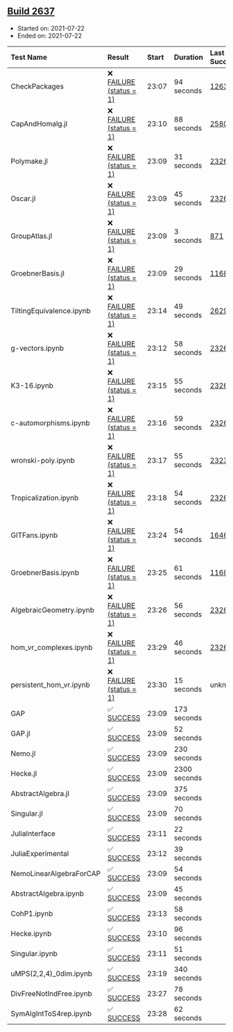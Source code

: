 ## [Build 2637](https://oscarci.mathematik.uni-kl.de/job/oscar-stable/2637/)

* Started on: 2021-07-22
* Ended on: 2021-07-22

| Test Name    | Result | Start | Duration | Last Success | First Failure |
|:-------------|:-------|:------|:---------|:-------------|:--------------|
| CheckPackages | ❌ [FAILURE (status = 1)](https://oscarci.mathematik.uni-kl.de/job/oscar-stable/2637/artifact/logs/build-2637/CheckPackages.log) | 23:07 | 94 seconds | [1263](https://oscarci.mathematik.uni-kl.de/job/oscar-stable/1263/) | [1264](https://oscarci.mathematik.uni-kl.de/job/oscar-stable/1264/) |
| CapAndHomalg.jl | ❌ [FAILURE (status = 1)](https://oscarci.mathematik.uni-kl.de/job/oscar-stable/2637/artifact/logs/build-2637/CapAndHomalg.jl.log) | 23:10 | 88 seconds | [2580](https://oscarci.mathematik.uni-kl.de/job/oscar-stable/2580/) | [2581](https://oscarci.mathematik.uni-kl.de/job/oscar-stable/2581/) |
| Polymake.jl | ❌ [FAILURE (status = 1)](https://oscarci.mathematik.uni-kl.de/job/oscar-stable/2637/artifact/logs/build-2637/Polymake.jl.log) | 23:09 | 31 seconds | [2326](https://oscarci.mathematik.uni-kl.de/job/oscar-stable/2326/) | [2327](https://oscarci.mathematik.uni-kl.de/job/oscar-stable/2327/) |
| Oscar.jl | ❌ [FAILURE (status = 1)](https://oscarci.mathematik.uni-kl.de/job/oscar-stable/2637/artifact/logs/build-2637/Oscar.jl.log) | 23:09 | 45 seconds | [2326](https://oscarci.mathematik.uni-kl.de/job/oscar-stable/2326/) | [2327](https://oscarci.mathematik.uni-kl.de/job/oscar-stable/2327/) |
| GroupAtlas.jl | ❌ [FAILURE (status = 1)](https://oscarci.mathematik.uni-kl.de/job/oscar-stable/2637/artifact/logs/build-2637/GroupAtlas.jl.log) | 23:09 | 3 seconds | [871](https://oscarci.mathematik.uni-kl.de/job/oscar-stable/871/) | [872](https://oscarci.mathematik.uni-kl.de/job/oscar-stable/872/) |
| GroebnerBasis.jl | ❌ [FAILURE (status = 1)](https://oscarci.mathematik.uni-kl.de/job/oscar-stable/2637/artifact/logs/build-2637/GroebnerBasis.jl.log) | 23:09 | 29 seconds | [1168](https://oscarci.mathematik.uni-kl.de/job/oscar-stable/1168/) | [1169](https://oscarci.mathematik.uni-kl.de/job/oscar-stable/1169/) |
| TiltingEquivalence.ipynb | ❌ [FAILURE (status = 1)](https://oscarci.mathematik.uni-kl.de/job/oscar-stable/2637/artifact/logs/build-2637/TiltingEquivalence.ipynb.log) | 23:14 | 49 seconds | [2629](https://oscarci.mathematik.uni-kl.de/job/oscar-stable/2629/) | [2630](https://oscarci.mathematik.uni-kl.de/job/oscar-stable/2630/) |
| g-vectors.ipynb | ❌ [FAILURE (status = 1)](https://oscarci.mathematik.uni-kl.de/job/oscar-stable/2637/artifact/logs/build-2637/g-vectors.ipynb.log) | 23:12 | 58 seconds | [2326](https://oscarci.mathematik.uni-kl.de/job/oscar-stable/2326/) | [2327](https://oscarci.mathematik.uni-kl.de/job/oscar-stable/2327/) |
| K3-16.ipynb | ❌ [FAILURE (status = 1)](https://oscarci.mathematik.uni-kl.de/job/oscar-stable/2637/artifact/logs/build-2637/K3-16.ipynb.log) | 23:15 | 55 seconds | [2326](https://oscarci.mathematik.uni-kl.de/job/oscar-stable/2326/) | [2327](https://oscarci.mathematik.uni-kl.de/job/oscar-stable/2327/) |
| c-automorphisms.ipynb | ❌ [FAILURE (status = 1)](https://oscarci.mathematik.uni-kl.de/job/oscar-stable/2637/artifact/logs/build-2637/c-automorphisms.ipynb.log) | 23:16 | 59 seconds | [2326](https://oscarci.mathematik.uni-kl.de/job/oscar-stable/2326/) | [2327](https://oscarci.mathematik.uni-kl.de/job/oscar-stable/2327/) |
| wronski-poly.ipynb | ❌ [FAILURE (status = 1)](https://oscarci.mathematik.uni-kl.de/job/oscar-stable/2637/artifact/logs/build-2637/wronski-poly.ipynb.log) | 23:17 | 55 seconds | [2323](https://oscarci.mathematik.uni-kl.de/job/oscar-stable/2323/) | [2324](https://oscarci.mathematik.uni-kl.de/job/oscar-stable/2324/) |
| Tropicalization.ipynb | ❌ [FAILURE (status = 1)](https://oscarci.mathematik.uni-kl.de/job/oscar-stable/2637/artifact/logs/build-2637/Tropicalization.ipynb.log) | 23:18 | 54 seconds | [2326](https://oscarci.mathematik.uni-kl.de/job/oscar-stable/2326/) | [2327](https://oscarci.mathematik.uni-kl.de/job/oscar-stable/2327/) |
| GITFans.ipynb | ❌ [FAILURE (status = 1)](https://oscarci.mathematik.uni-kl.de/job/oscar-stable/2637/artifact/logs/build-2637/GITFans.ipynb.log) | 23:24 | 54 seconds | [1646](https://oscarci.mathematik.uni-kl.de/job/oscar-stable/1646/) | [1647](https://oscarci.mathematik.uni-kl.de/job/oscar-stable/1647/) |
| GroebnerBasis.ipynb | ❌ [FAILURE (status = 1)](https://oscarci.mathematik.uni-kl.de/job/oscar-stable/2637/artifact/logs/build-2637/GroebnerBasis.ipynb.log) | 23:25 | 61 seconds | [1168](https://oscarci.mathematik.uni-kl.de/job/oscar-stable/1168/) | [1169](https://oscarci.mathematik.uni-kl.de/job/oscar-stable/1169/) |
| AlgebraicGeometry.ipynb | ❌ [FAILURE (status = 1)](https://oscarci.mathematik.uni-kl.de/job/oscar-stable/2637/artifact/logs/build-2637/AlgebraicGeometry.ipynb.log) | 23:26 | 56 seconds | [2326](https://oscarci.mathematik.uni-kl.de/job/oscar-stable/2326/) | [2327](https://oscarci.mathematik.uni-kl.de/job/oscar-stable/2327/) |
| hom_vr_complexes.ipynb | ❌ [FAILURE (status = 1)](https://oscarci.mathematik.uni-kl.de/job/oscar-stable/2637/artifact/logs/build-2637/hom_vr_complexes.ipynb.log) | 23:29 | 46 seconds | [2326](https://oscarci.mathematik.uni-kl.de/job/oscar-stable/2326/) | [2327](https://oscarci.mathematik.uni-kl.de/job/oscar-stable/2327/) |
| persistent_hom_vr.ipynb | ❌ [FAILURE (status = 1)](https://oscarci.mathematik.uni-kl.de/job/oscar-stable/2637/artifact/logs/build-2637/persistent_hom_vr.ipynb.log) | 23:30 | 15 seconds | unknown | unknown |
| GAP | ✅ [SUCCESS](https://oscarci.mathematik.uni-kl.de/job/oscar-stable/2637/artifact/logs/build-2637/GAP.log) | 23:09 | 173 seconds |  |  |
| GAP.jl | ✅ [SUCCESS](https://oscarci.mathematik.uni-kl.de/job/oscar-stable/2637/artifact/logs/build-2637/GAP.jl.log) | 23:09 | 52 seconds |  |  |
| Nemo.jl | ✅ [SUCCESS](https://oscarci.mathematik.uni-kl.de/job/oscar-stable/2637/artifact/logs/build-2637/Nemo.jl.log) | 23:09 | 230 seconds |  |  |
| Hecke.jl | ✅ [SUCCESS](https://oscarci.mathematik.uni-kl.de/job/oscar-stable/2637/artifact/logs/build-2637/Hecke.jl.log) | 23:09 | 2300 seconds |  |  |
| AbstractAlgebra.jl | ✅ [SUCCESS](https://oscarci.mathematik.uni-kl.de/job/oscar-stable/2637/artifact/logs/build-2637/AbstractAlgebra.jl.log) | 23:09 | 375 seconds |  |  |
| Singular.jl | ✅ [SUCCESS](https://oscarci.mathematik.uni-kl.de/job/oscar-stable/2637/artifact/logs/build-2637/Singular.jl.log) | 23:09 | 70 seconds |  |  |
| JuliaInterface | ✅ [SUCCESS](https://oscarci.mathematik.uni-kl.de/job/oscar-stable/2637/artifact/logs/build-2637/JuliaInterface.log) | 23:11 | 22 seconds |  |  |
| JuliaExperimental | ✅ [SUCCESS](https://oscarci.mathematik.uni-kl.de/job/oscar-stable/2637/artifact/logs/build-2637/JuliaExperimental.log) | 23:12 | 39 seconds |  |  |
| NemoLinearAlgebraForCAP | ✅ [SUCCESS](https://oscarci.mathematik.uni-kl.de/job/oscar-stable/2637/artifact/logs/build-2637/NemoLinearAlgebraForCAP.log) | 23:09 | 54 seconds |  |  |
| AbstractAlgebra.ipynb | ✅ [SUCCESS](https://oscarci.mathematik.uni-kl.de/job/oscar-stable/2637/artifact/logs/build-2637/AbstractAlgebra.ipynb.log) | 23:09 | 45 seconds |  |  |
| CohP1.ipynb | ✅ [SUCCESS](https://oscarci.mathematik.uni-kl.de/job/oscar-stable/2637/artifact/logs/build-2637/CohP1.ipynb.log) | 23:13 | 58 seconds |  |  |
| Hecke.ipynb | ✅ [SUCCESS](https://oscarci.mathematik.uni-kl.de/job/oscar-stable/2637/artifact/logs/build-2637/Hecke.ipynb.log) | 23:10 | 96 seconds |  |  |
| Singular.ipynb | ✅ [SUCCESS](https://oscarci.mathematik.uni-kl.de/job/oscar-stable/2637/artifact/logs/build-2637/Singular.ipynb.log) | 23:11 | 51 seconds |  |  |
| uMPS(2,2,4)_0dim.ipynb | ✅ [SUCCESS](https://oscarci.mathematik.uni-kl.de/job/oscar-stable/2637/artifact/logs/build-2637/uMPS-2-2-4-_0dim.ipynb.log) | 23:19 | 340 seconds |  |  |
| DivFreeNotIndFree.ipynb | ✅ [SUCCESS](https://oscarci.mathematik.uni-kl.de/job/oscar-stable/2637/artifact/logs/build-2637/DivFreeNotIndFree.ipynb.log) | 23:27 | 78 seconds |  |  |
| SymAlgIntToS4rep.ipynb | ✅ [SUCCESS](https://oscarci.mathematik.uni-kl.de/job/oscar-stable/2637/artifact/logs/build-2637/SymAlgIntToS4rep.ipynb.log) | 23:28 | 62 seconds |  |  |
